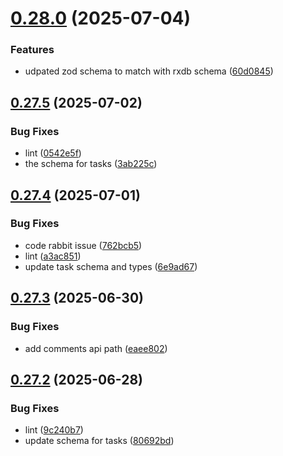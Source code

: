 # [0.28.0](https://github.com/incmixlabs/utils/compare/v0.27.5...v0.28.0) (2025-07-04)


### Features

* udpated zod schema to match with rxdb schema ([60d0845](https://github.com/incmixlabs/utils/commit/60d0845456d75e8d4a31649999576c48123a78b4))



## [0.27.5](https://github.com/incmixlabs/utils/compare/v0.27.4...v0.27.5) (2025-07-02)


### Bug Fixes

* lint ([0542e5f](https://github.com/incmixlabs/utils/commit/0542e5fe1e4788cb788bfa5d930ca41391926fae))
* the schema for tasks ([3ab225c](https://github.com/incmixlabs/utils/commit/3ab225c2ed2fddf9a18cfc13d00becd85aaebc5d))



## [0.27.4](https://github.com/incmixlabs/utils/compare/v0.27.3...v0.27.4) (2025-07-01)


### Bug Fixes

* code rabbit issue ([762bcb5](https://github.com/incmixlabs/utils/commit/762bcb5c4cf4e56f3c3501024e8dbc0273bc0299))
* lint ([a3ac851](https://github.com/incmixlabs/utils/commit/a3ac8513a3d9e4337aec07740bbf2cd2907f391c))
* update task schema and types ([6e9ad67](https://github.com/incmixlabs/utils/commit/6e9ad67ba158c06046565097d5f334dd536a95f7))



## [0.27.3](https://github.com/incmixlabs/utils/compare/v0.27.2...v0.27.3) (2025-06-30)


### Bug Fixes

* add comments api path ([eaee802](https://github.com/incmixlabs/utils/commit/eaee8027377933106f155f7c73eebe8f2d1d4304))



## [0.27.2](https://github.com/incmixlabs/utils/compare/v0.27.1...v0.27.2) (2025-06-28)


### Bug Fixes

* lint ([9c240b7](https://github.com/incmixlabs/utils/commit/9c240b74905f8800661f876753615bcd72fe7b1f))
* update schema for tasks ([80692bd](https://github.com/incmixlabs/utils/commit/80692bd1f3bacbca7185fd36f9ec2c8c601db16f))



